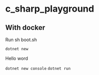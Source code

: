 # c_sharp_playground

## With docker
Run sh boot.sh

`dotnet new`

Hello word

`dotnet new console`
`dotnet run`
